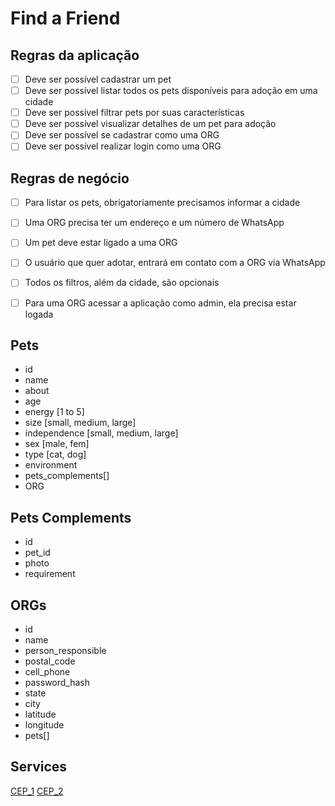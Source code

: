 # Find a Friend

## Regras da aplicação
- [ ] Deve ser possível cadastrar um pet
- [ ] Deve ser possível listar todos os pets disponíveis para adoção em uma cidade
- [ ] Deve ser possível filtrar pets por suas características
- [ ] Deve ser possível visualizar detalhes de um pet para adoção
- [ ] Deve ser possível se cadastrar como uma ORG
- [ ] Deve ser possível realizar login como uma ORG

## Regras de negócio
- [ ] Para listar os pets, obrigatoriamente precisamos informar a cidade
- [ ] Uma ORG precisa ter um endereço e um número de WhatsApp
- [ ] Um pet deve estar ligado a uma ORG
- [ ] O usuário que quer adotar, entrará em contato com a ORG via WhatsApp
- [ ] Todos os filtros, além da cidade, são opcionais
- [ ] Para uma ORG acessar a aplicação como admin, ela precisa estar logada


## Pets
- id
- name
- about
- age 
- energy [1 to 5]
- size [small, medium, large]
- independence [small, medium, large]
- sex [male, fem]
- type [cat, dog]
- environment
- pets_complements[]
- ORG

## Pets Complements
- id
- pet_id
- photo
- requirement

## ORGs
- id
- name
- person_responsible
- postal_code
- cell_phone
- password_hash
- state
- city
- latitude
- longitude
- pets[]


## Services
[CEP_1](https://brasilaberto.com/docs/v1/zipcode)
[CEP_2](https://viacep.com.br/ws/09070000/json)
